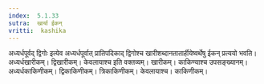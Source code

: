 ```yaml
---
index:  5.1.33
sutra:  खार्या ईकन्
vritti:  kashika 
---
```


अध्यर्धपूर्वद् द्विगोः इत्येव अध्यर्धपूर्वात् प्रातिपदिकाद् द्विगोश्च खारीशब्दानतातार्हीयेष्वर्थेषु ईकन् प्रत्ययो भवति। अध्यर्धखारीकम्। द्विखारीकम्। केवलायाश्च इति वक्तव्यम्। खारीकम्। काकिण्याश्च उपसङ्ख्यानम्। अध्यर्धकाकिणीकम्। द्विकाकिणीकम्। त्रिकाकिणीकम्। केवलायाश्च। काकिणीकम्।

